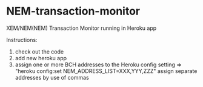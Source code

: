 # NEM-transaction-monitor
XEM/NEM(NEM) Transaction Monitor running in Heroku app

Instructions:

1. check out the code
2. add new heroku app
3. assign one or more BCH addresses to the Heroku config setting => "heroku config:set NEM_ADDRESS_LIST=XXX,YYY,ZZZ"
   assign separate addresses by use of commas
